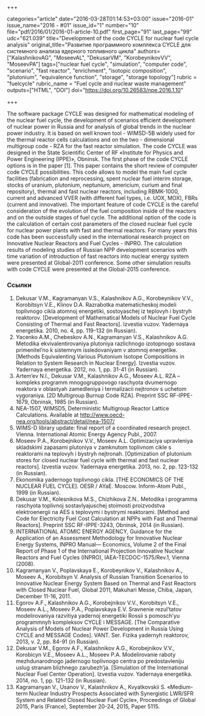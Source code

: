 +++

categories="article"
date="2016-03-28T01:14:53+03:00"
issue="2016-01"
issue_name="2016 - #01"
issue_id="1"
number="10"
file="pdf/2016/01/2016-01-article-10.pdf"
first_page="91"
last_page="99"
udc="621.039"
title="Development of the code CYCLE for nuclear fuel cycle analysis"
original_title="Развитие программного комплекса CYCLE для системного анализа ядерного топливного цикла"
authors=["KalashnikovAG", "MoseevAL", "DekusarVM", "KorobeynikovVV", "MoseevPA"]
tags=["nuclear fuel cycle", "simulation", "computer code", "scenario", "fast reactor", "enrichment", "isotopic composition", "plutonium", "equivalence function", "storage", "storage topology"]
rubric = "fuelcycle"
rubric_name = "Fuel cycle and nuclear waste management"
outputs=["HTML", "DOI"]
doi="https://doi.org/10.26583/npe.2016.1.10"

+++

The software package CYCLE was designed for mathematical modeling of the nuclear fuel cycle, the development of scenarios efficient development of nuclear power in Russia and for analysis of global trends in the nuclear power industry. It is based on well known tool - WIMSD-5B widely used for the thermal reactor cells calculations and on the two - dimensional multigroup code - RZA for the fast reactor simulation. The code CYCLE was designed in the State Scientific Center of RF «Institute for Physics and Power Engineering (IPPE)», Obninsk. The first phase of the code CYCLE options is in the paper [1]. This paper contains the short review of computer code CYCLE possibilities. This code allows to model the main fuel cycle facilities (fabrication and reprocessing, spent nuclear fuel interim storage, stocks of uranium, plutonium, neptunium, americium, curium and final repository), thermal and fast nuclear reactors, including RBMK-1000, current and advanced VVER (with different fuel types, i.e. UOX, MOX), FBRs (current and innovative). The important feature of code CYCLE is the careful consideration of the evolution of the fuel composition inside of the reactors and on the outside stages of fuel cycle. The additional option of the code is the calculation of certain cost parameters of the closed nuclear fuel cycle for nuclear power plants with fast and thermal reactors. For many years this code has been successfully used in the international research project on Innovative Nuclear Reactors and Fuel Cycles - INPRO. The calculation results of modeling studies of Russian NPP development scenarios with time variation of introduction of fast reactors into nuclear energy system were presented at Global-2011 conference. Some other simulation results with code CYCLE were presented at the Global-2015 conference.

### Ссылки

1. Dekusar V.M., Kagramanyan V.S., Kalashnikov A.G., Korobeynikov V.V., Korobitsyn V.E., Klinov D.A. Razrabotka matematicheskoj modeli toplivnogo cikla atomnoj energetiki, sostoyaschej iz teplovyh i bystryh reaktorov. [Development of Mathematical Models of Nuclear Fuel Cycle Consisting of Thermal and Fast Reactors]. Izvestia vuzov. Yadernaya energetika. 2010, no. 4, pp. 119-132 (in Russian).
2. Yacenko A.M., Chebeskov A.N., Kagramanyan V.S., Kalashnikov A.G. Metodika ekvivalentirovaniya plutoniya razlichnogo izotopnogo sostava primenitel’no k sistemnym issledovaniyam v atomnoj energetike. [Methods Equivalenting Various Plutonium Isotope Compositions in Relation to System Research in Nuclear Energy]. Izvestia vuzov. Yadernaya energetika. 2012, no. 1, pp. 31-41 (in Russian).
3. Artem’ev N.I., Dekusar V.M., Kalashnikov A.G., Moseev A.L. RZA – kompleks programm mnogogruppovogo raschyota dvumernogo reaktora v oblastyah zamedleniya i termalizacii nejtronov s uchetom vygoraniya. [2D Multigroup Burnup Code RZA]. Preprint SSC RF-IPPE-1679, Obninsk, 1985 (in Russian).
4. NEA-1507, WIMSD5, Deterministic Multigroup Reactor Lattice Calculations. Available at http://www.oecd-nea.org/tools/abstract/detail/nea-1507/
5. WIMS-D library update: final report of a coordinated research project. Vienna. International Atomic Energy Agency Publ., 2007.
6. Moseev P.A., Korobejnikov V.V., Moseev A.L. Optimizaciya upravleniya skladskimi zapasami plutoniya v zamknutom toplivnom cikle s reaktorami na teplovyh i bystryh nejtronah. [Optimization of plutonium stores for closed nuclear fuel cycle with thermal and fast nuclear reactors]. Izvestia vuzov. Yadernaya energetika. 2013, no. 2, pp. 123-132 (in Russian).
7. Ekonomika yadernogo toplivnogo cikla. [THE ECONOMICS OF THE NUCLEAR FUEL CYCLE]. OESR / AYaE. Moscow. Inform-Atom Publ., 1999 (in Russian).
8. Dekusar V.M., Kolesnikova M.S., Chizhikova Z.N.. Metodika i programma raschyota toplivnoj sostavlyajuschej stoimosti proizvodstva elektroenergii na AES s teplovymi i bystrymi reaktorami. [Method and Code for Electricity Fuel Cost Calculation at NPPs with Fast and Thermal Reactors]. Preprint SSC RF-IPPE-3243, Obninsk, 2014 (in Russian).
9. INTERNATIONAL ATOMIC ENERGY AGENCY, Guidance for the Application of an Assessment Methodology for Innovative Nuclear Energy Systems, INPRO Manual–– Economics, Volume 2 of the Final Report of Phase 1 of the International Projection Innovative Nuclear Reactors and Fuel Cycles (INPRO), IAEA-TECDOC-1575/Rev.1, Vienna (2008).
10. Kagramanyan V., Poplavskaya E., Korobeynikov V., Kalashnikov A., Moseev A., Korobitsyn V. Analysis of Russian Transition Scenarios to Innovative Nuclear Energy System Based on Thermal and Fast Reactors with Closed Nuclear Fuel, Global 2011, Makuhari Messe, Chiba, Japan, December 11-16, 2011.
11. Egorov A.F., Kalashnikov A.G., Korobejnikov V.V., Korobitsyn V.E., Moseev A.L., Moseev P.A., Poplavskaya E.V. Sravnenie rezul’tatov modelirovaniya razvitiya yadernoj energetiki Rossii s pomosch’yu programmnyh kompleksov CYCLE i MESSAGE. [The Comparative Analysis of Models of Nuclear Power Development in Russia Using CYCLE and MESSAGE Codes]. VANT. Ser. Fizika yadernyh reaktorov, 2013, v. 2, pp. 84-91 (in Russian).
12. Dekusar V.M., Egorov A.F., Kalashnikov A.G., Korobejnikov V.V., Korobicyn V.E., Moseev A.L., Moseev P.A. Modelirovanie raboty mezhdunarodnogo jadernogo toplivnogo centra po predostavleniju uslug stranam blizhnego zarubezh’ja. [Simulation of the International Nuclear Fuel Center Operation]. Izvestia vuzov. Yadernaya energetika. 2014, no. 1, pp. 121-132 (in Russian).
13. Kagramanyan V., Usanov V., Kalashnikov A., Kvyatkovskii S. «Medium-term Nuclear Industry Prospects Associated with Synergistic LWR/SFR System and Related Closed Nuclear Fuel Cycle», Proceedings of Global 2015, Paris (France), September 20-24, 2015, Paper 5115.